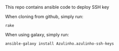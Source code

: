 This repo contains ansible code to deploy SSH key

When cloning from github, simply run:

    rake

When using galaxy, simply run:

    ansible-galaxy install Azulinho.azulinho-ssh-keys

